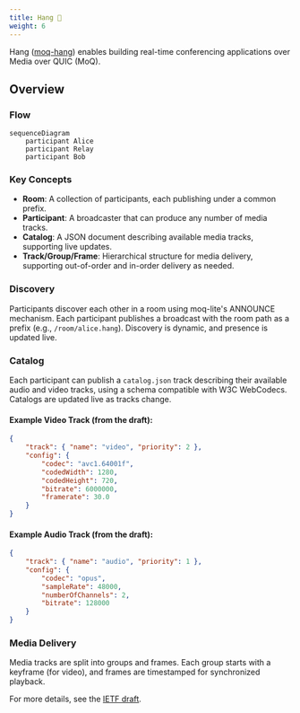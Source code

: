 ```yaml
---
title: Hang 🚧
weight: 6
---
```


Hang ([moq-hang](https://www.ietf.org/archive/id/draft-lcurley-moq-hang-00.html)) enables building real-time conferencing applications over Media over QUIC (MoQ).

## Overview

### Flow

```mermaid
sequenceDiagram
	participant Alice
	participant Relay
	participant Bob
```

### Key Concepts
- **Room**: A collection of participants, each publishing under a common prefix.
- **Participant**: A broadcaster that can produce any number of media tracks.
- **Catalog**: A JSON document describing available media tracks, supporting live updates.
- **Track/Group/Frame**: Hierarchical structure for media delivery, supporting out-of-order and in-order delivery as needed.

### Discovery
Participants discover each other in a room using moq-lite's ANNOUNCE mechanism. Each participant publishes a broadcast with the room path as a prefix (e.g., `/room/alice.hang`). Discovery is dynamic, and presence is updated live.

### Catalog
Each participant can publish a `catalog.json` track describing their available audio and video tracks, using a schema compatible with W3C WebCodecs. Catalogs are updated live as tracks change.

#### Example Video Track (from the draft):
```json
{
	"track": { "name": "video", "priority": 2 },
	"config": {
		"codec": "avc1.64001f",
		"codedWidth": 1280,
		"codedHeight": 720,
		"bitrate": 6000000,
		"framerate": 30.0
	}
}
```

#### Example Audio Track (from the draft):
```json
{
	"track": { "name": "audio", "priority": 1 },
	"config": {
		"codec": "opus",
		"sampleRate": 48000,
		"numberOfChannels": 2,
		"bitrate": 128000
	}
}
```

### Media Delivery
Media tracks are split into groups and frames. Each group starts with a keyframe (for video), and frames are timestamped for synchronized playback.

For more details, see the [IETF draft](https://www.ietf.org/archive/id/draft-lcurley-moq-hang-00.html).